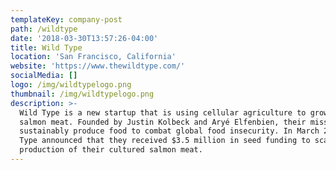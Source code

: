 ```yaml
---
templateKey: company-post
path: /wildtype
date: '2018-03-30T13:57:26-04:00'
title: Wild Type
location: 'San Francisco, California'
website: 'https://www.thewildtype.com/'
socialMedia: []
logo: /img/wildtypelogo.png
thumbnail: /img/wildtypelogo.png
description: >-
  Wild Type is a new startup that is using cellular agriculture to grow cultured
  salmon meat. Founded by Justin Kolbeck and Aryé Elfenbien, their mission is to
  sustainably produce food to combat global food insecurity. In March 2018, Wild
  Type announced that they received $3.5 million in seed funding to scale
  production of their cultured salmon meat.
---
```


